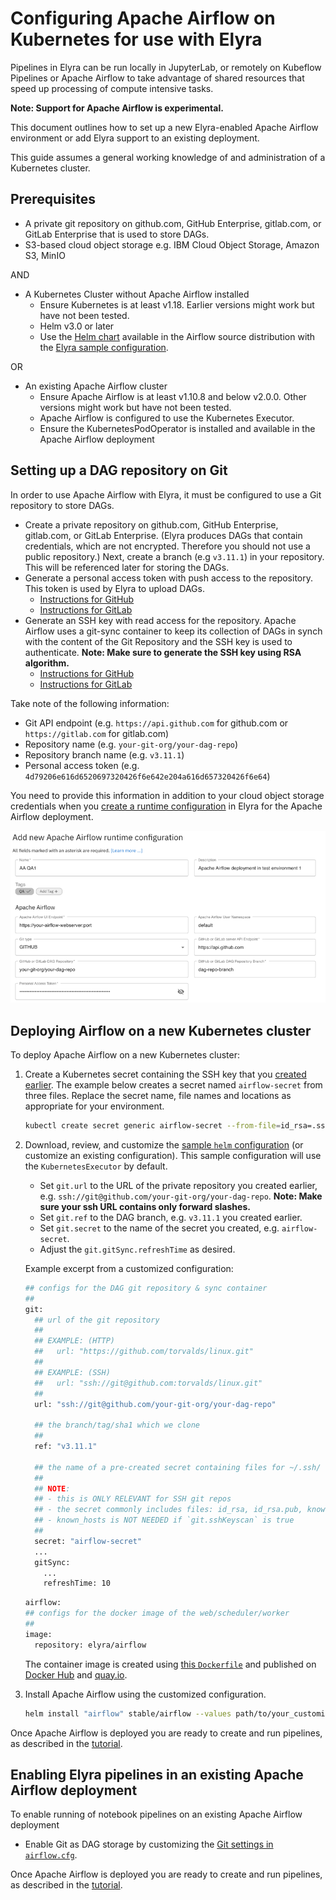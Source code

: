 <!--
{% comment %}
Copyright 2018-2022 Elyra Authors

Licensed under the Apache License, Version 2.0 (the "License");
you may not use this file except in compliance with the License.
You may obtain a copy of the License at

http://www.apache.org/licenses/LICENSE-2.0

Unless required by applicable law or agreed to in writing, software
distributed under the License is distributed on an "AS IS" BASIS,
WITHOUT WARRANTIES OR CONDITIONS OF ANY KIND, either express or implied.
See the License for the specific language governing permissions and
limitations under the License.
{% endcomment %}
-->


# Configuring Apache Airflow on Kubernetes for use with Elyra 

Pipelines in Elyra can be run locally in JupyterLab, or remotely on Kubeflow Pipelines or Apache Airflow to take advantage of shared resources that speed up processing of compute intensive tasks.

**Note: Support for Apache Airflow is experimental.**

This document outlines how to set up a new Elyra-enabled Apache Airflow environment or add Elyra support to an existing deployment.
  
This guide assumes a general working knowledge of and administration of a Kubernetes cluster.

## Prerequisites
  
- A private git repository on github.com, GitHub Enterprise, gitlab.com, or GitLab Enterprise that is used to store DAGs.
- S3-based cloud object storage e.g. IBM Cloud Object Storage, Amazon S3, MinIO

AND  
  
- A Kubernetes Cluster without Apache Airflow installed
    - Ensure Kubernetes is at least v1.18. Earlier versions might work  but have not been tested.
    - Helm v3.0 or later
    - Use the [Helm chart](https://github.com/airflow-helm/charts/tree/v3.11.1/charts/airflow) available in the Airflow source distribution with the [Elyra sample configuration](https://raw.githubusercontent.com/elyra-ai/elyra/v3.11.1/etc/kubernetes/airflow/helm/values.yaml).
    
OR  
  
- An existing Apache Airflow cluster 
    - Ensure Apache Airflow is at least v1.10.8 and below v2.0.0. Other versions might work but have not been tested.
    - Apache Airflow is configured to use the Kubernetes Executor.
    - Ensure the KubernetesPodOperator is installed and available in the Apache Airflow deployment
    
## Setting up a DAG repository on Git

In order to use Apache Airflow with Elyra, it must be configured to use a Git repository to store DAGs.

- Create a private repository on github.com, GitHub Enterprise, gitlab.com, or GitLab Enterprise. (Elyra produces DAGs that contain credentials, which are not encrypted. Therefore you should not use a public repository.) Next, create a branch (e.g `v3.11.1`) in your repository. This will be referenced later for storing the DAGs. 
- Generate a personal access token with push access to the repository. This token is used by Elyra to upload DAGs.
   - [Instructions for GitHub](https://docs.github.com/en/github/authenticating-to-github/creating-a-personal-access-token)
   - [Instructions for GitLab](https://docs.gitlab.com/ee/user/profile/personal_access_tokens.html)
- Generate an SSH key with read access for the repository. Apache Airflow uses a git-sync container to keep its collection of DAGs in synch with the content of the Git Repository and the SSH key is used to authenticate. **Note: Make sure to generate the SSH key using RSA algorithm.**  
   - [Instructions for GitHub](https://docs.github.com/en/github/authenticating-to-github/adding-a-new-ssh-key-to-your-github-account)
   - [Instructions for GitLab](https://docs.gitlab.com/ee/ssh/)

Take note of the following information:
 - Git API endpoint (e.g. `https://api.github.com` for github.com or `https://gitlab.com` for gitlab.com)
 - Repository name (e.g. `your-git-org/your-dag-repo`)
 - Repository branch name (e.g. `v3.11.1`)
 - Personal access token (e.g. `4d79206e616d6520697320426f6e642e204a616d657320426f6e64`)

You need to provide this information in addition to your cloud object storage credentials when you [create a runtime configuration](../user_guide/runtime-conf) in Elyra for the Apache Airflow deployment.

![Example Apache Airflow runtime configuration](../images/recipes/configure-airflow-as-a-runtime/airflow-runtime-config-sample.png)

## Deploying Airflow on a new Kubernetes cluster
  
To deploy Apache Airflow on a new Kubernetes cluster:

1. Create a Kubernetes secret containing the SSH key that you [created earlier](#setting-up-a-dag-repository-on-github).
 The example below creates a secret named `airflow-secret` from three files. Replace the secret name, file names and locations as appropriate for your environment. 
     
   ```bash
   kubectl create secret generic airflow-secret --from-file=id_rsa=.ssh/id_rsa --from-file=known_hosts=.ssh/known_hosts --from-file=id_rsa.pub=.ssh/id_rsa.pub -n airflow
   ```
  
2. Download, review, and customize the [sample `helm` configuration](https://raw.githubusercontent.com/elyra-ai/elyra/v3.11.1/etc/kubernetes/airflow/helm/values.yaml) (or customize an existing configuration). This sample configuration will use the `KubernetesExecutor` by default.
   - Set `git.url` to the URL of the private repository you created earlier, e.g. `ssh://git@github.com/your-git-org/your-dag-repo`. **Note: Make sure your ssh URL contains only forward slashes.**   
   - Set `git.ref` to the DAG branch, e.g. `v3.11.1` you created earlier.
   - Set `git.secret` to the name of the secret you created, e.g. `airflow-secret`.
   - Adjust the `git.gitSync.refreshTime` as desired.

   Example excerpt from a customized configuration:

   ```bash
   ## configs for the DAG git repository & sync container
   ##
   git:
     ## url of the git repository
     ##
     ## EXAMPLE: (HTTP)
     ##   url: "https://github.com/torvalds/linux.git"
     ##
     ## EXAMPLE: (SSH)
     ##   url: "ssh://git@github.com:torvalds/linux.git"
     ##
     url: "ssh://git@github.com/your-git-org/your-dag-repo"

     ## the branch/tag/sha1 which we clone
     ##
     ref: "v3.11.1"

     ## the name of a pre-created secret containing files for ~/.ssh/
     ##
     ## NOTE:
     ## - this is ONLY RELEVANT for SSH git repos
     ## - the secret commonly includes files: id_rsa, id_rsa.pub, known_hosts
     ## - known_hosts is NOT NEEDED if `git.sshKeyscan` is true
     ##
     secret: "airflow-secret"
     ...
     gitSync:
       ...
       refreshTime: 10
   ```

   ```bash
   airflow:
   ## configs for the docker image of the web/scheduler/worker
   ##
   image:
     repository: elyra/airflow
   ```    
  
   The container image is created using [this `Dockerfile`](https://github.com/elyra-ai/elyra/tree/v3.11.1/etc/docker/airflow) and published on [Docker Hub](https://hub.docker.com/r/elyra/airflow) and [quay.io](https://quay.io/repository/elyra/airflow).

3. Install Apache Airflow using the customized configuration.
  
   ```bash
   helm install "airflow" stable/airflow --values path/to/your_customized_helm_values.yaml
   ```

Once Apache Airflow is deployed you are ready to create and run pipelines, as described in the [tutorial](../getting_started/tutorials).

## Enabling Elyra pipelines in an existing Apache Airflow deployment

To enable running of notebook pipelines on an existing Apache Airflow deployment  
- Enable Git as DAG storage by customizing the [Git settings in `airflow.cfg`](https://github.com/apache/airflow/blob/6416d898060706787861ff8ecbc4363152a35f45/airflow/config_templates/default_airflow.cfg#L913).

Once Apache Airflow is deployed you are ready to create and run pipelines, as described in the [tutorial](../getting_started/tutorials).
